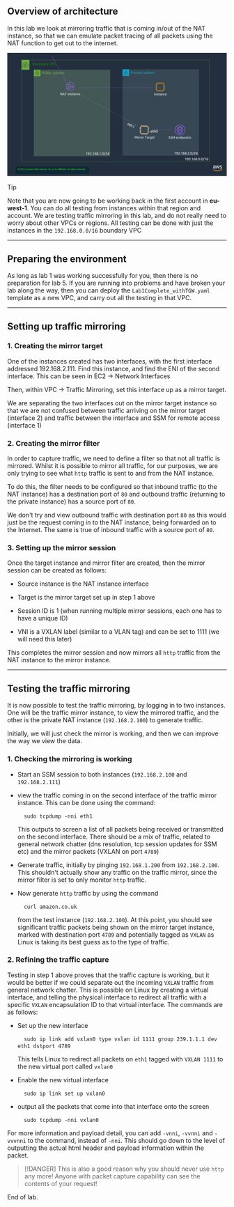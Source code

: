 ## Overview of architecture

In this lab we look at mirroring traffic that is coming in/out of the NAT instance, so that we can emulate packet tracing of all packets using the NAT function to get out to the internet.

![Lab5 Architecture](img/lab5.png)

>[!TIP]
>Note that you are now going to be working  back in the first account in **eu-west-1**. You can do all testing from instances within that region and account. We are testing traffic mirroring in this lab, and do not really need to worry about other VPCs or regions. All testing can be done with just the instances in the `192.168.0.0/16` boundary VPC

---

## Preparing the environment

As long as lab 1 was working successfully for you, then there is no preparation for lab 5. If you are running into problems and have broken your lab along the way, then you can deploy the `Lab1Complete_withTGW.yaml` template as a new VPC, and carry out all the testing in that VPC.

---

## Setting up traffic mirroring

### 1. Creating the mirror target

One of the instances created has two interfaces, with the first interface addressed 192.168.2.111. Find this instance, and find the ENI of the second interface. This can be seen in EC2 -> Network Interfaces

Then, within VPC -> Traffic Mirroring, set this interface up as a mirror target. 

We are separating the two interfaces out on the mirror target instance so that we are not confused between traffic arriving on the mirror target (interface 2) and traffic between the interface and SSM for remote access (interface 1)

### 2. Creating the mirror filter

In order to capture traffic, we need to define a filter so that not all traffic is mirrored. Whilst it is possible to mirror all traffic, for our purposes, we are only trying to see what `http` traffic is sent to and from the NAT instance.

To do this, the filter needs to be configured so that inbound traffic (to the NAT instance) has a destination port of `80` and outbound traffic (returning to the private instance) has a source port of `80`. 

We don't try and view outbound traffic with destination port `80` as this would just be the request coming in to the NAT instance, being forwarded on to the Internet. The same is true of inbound traffic with a source port of `80`.

### 3. Setting up the mirror session

Once the target instance and mirror filter are created, then the mirror session can be created as follows:

* Source instance is the NAT instance interface

* Target is the mirror target set up in step 1 above

* Session ID is 1 (when running multiple mirror sessions, each one has to have a unique ID)

* VNI is a VXLAN label (similar to a VLAN tag) and can be set to 1111 (we will need this later)

This completes the mirror session and now mirrors all `http` traffic from the NAT instance to the mirror instance.

---

## Testing the traffic mirroring

It is now possible to test the traffic mirroring, by logging in to two instances. One will be the traffic mirror instance, to view the mirrored traffic, and the other is the private NAT instance (`192.168.2.100`) to generate traffic.

Initially, we will just check the mirror is working, and then we can improve the way we view the data.

### 1. Checking the mirroring is working

* Start an SSM session to both instances (`192.168.2.100` and `192.168.2.111`)
* view the traffic coming in on the second interface of the traffic mirror instance. This can be done using the command:

        sudo tcpdump -nni eth1

    This outputs to screen a list of all packets being received or transmitted on the second interface. There should be a mix of traffic, related to general network chatter (dns resolution, tcp session updates for SSM etc) and the mirror packets (VXLAN on port `4789`)

* Generate traffic, initially by pinging `192.168.1.200` from `192.168.2.100`. This shouldn't actually show any traffic on the traffic mirror, since the mirror filter is set to only monitor `http` traffic.

* Now generate `http` traffic by using the command 

        curl amazon.co.uk
    
    from the test instance (`192.168.2.100`). At this point, you should see significant traffic packets being shown on the mirror target instance, marked with destination port `4789` and potentially tagged as `VXLAN` as Linux is taking its best guess as to the type of traffic.

### 2. Refining the traffic capture

Testing in step 1 above proves that the traffic capture is working, but it would be better if we could separate out the incoming `VXLAN` traffic from general network chatter. This is possible on Linux by creating a virtual interface, and telling the physical interface to redirect all traffic with a specific `VXLAN` encapsulation ID to that virtual interface. The commands are as follows:

* Set up the new interface

        sudo ip link add vxlan0 type vxlan id 1111 group 239.1.1.1 dev eth1 dstport 4789

    This tells Linux to redirect all packets on `eth1` tagged with `VXLAN 1111` to the new virtual port called `vxlan0`

* Enable the new virtual interface

        sudo ip link set up vxlan0

* output all the packets that come into that interface onto the screen

        sudo tcpdump -nni vxlan0 

For more information and payload detail, you can add `-vnni`, `-vvnni` and `-vvvnni` to the command, instead of `-nni`. This should go down to the level of outputting the actual html header and payload information within the packet. 

>[!DANGER]
>This is also a good reason why you should never use `http` any more! Anyone with packet capture capability can see the contents of your request!

End of lab.